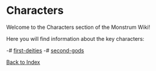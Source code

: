 # Characters

Welcome to the Characters section of the Monstrum Wiki!

Here you will find information about the key characters:

-# [first-deities](first-deities.md)
-# [second-gods](second-gods.md)


[Back to Index](../README.md)
